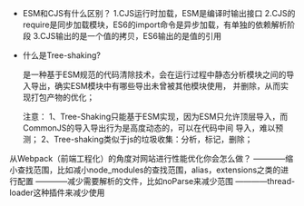 * ESM和CJS有什么区别？
  1.CJS运行时加载，ESM是编译时输出接口
  2.CJS的require是同步加载模块，ES6的import命令是异步加载，有单独的依赖解析阶段
  3.CJS输出的是一个值的拷贝，ES6输出的是值的引用



* 什么是Tree-shaking?
  
  是一种基于ESM规范的代码清除技术，会在运行过程中静态分析模块之间的导入导出，确实ESM模块中有哪些导出未曾被其他模块使用，
  并删除，从而实现打包产物的优化；

  注意：
  1、Tree-Shaking只能基于ESM实现，因为ESM只允许顶层导入，而CommonJS的导入导出行为是高度动态的，可以在代码中间
  导入，难以预测；
  2、Tree-shaking类似于js的垃圾收集：分析，标记，删除；

从Webpack（前端工程化）的角度对网站进行性能优化你会怎么做？
————缩小查找范围，比如减小node_modules的查找范围，alias，extensions之类的进行配置
————减少需要解析的文件，比如noParse来减少范围
————thread-loader这种插件来减少使用
    





